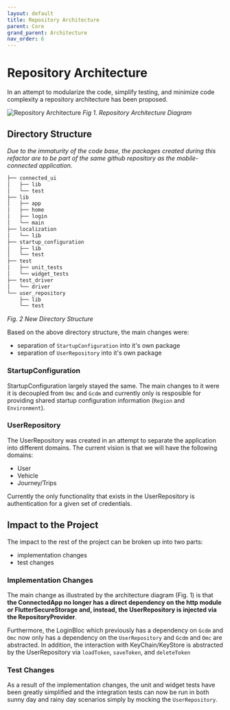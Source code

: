 ```yaml
---
layout: default
title: Repository Architecture
parent: Core
grand_parent: Architecture
nav_order: 6
---
```


# Repository Architecture

In an attempt to modularize the code, simplify testing, and minimize code complexity a repository architecture has been proposed.

![Repository Architecture]({{site.baseurl}}/assets/images/repository_architecture.png)
_Fig 1. Repository Architecture Diagram_

## Directory Structure

_Due to the immaturity of the code base, the packages created during this refactor are to be part of the same github repository as the mobile-connected application._

```bash
├── connected_ui
│   ├── lib
│   └── test
├── lib
│   ├── app
│   ├── home
│   ├── login
│   └── main
├── localization
│   └── lib
├── startup_configuration
│   ├── lib
│   └── test
├── test
│   ├── unit_tests
│   └── widget_tests
├── test_driver
│   └── driver
└── user_repository
    ├── lib
    └── test
```

_Fig. 2 New Directory Structure_

Based on the above directory structure, the main changes were:

- separation of `StartupConfiguration` into it's own package
- separation of `UserRepository` into it's own package

### StartupConfiguration

StartupConfiguration largely stayed the same. The main changes to it were it is decoupled from `Omc` and `Gcdm` and currently only is resposible for providing shared startup configuration information (`Region` and `Environment`).

### UserRepository

The UserRepository was created in an attempt to separate the application into different domains. The current vision is that we will have the following domains:

- User
- Vehicle
- Journey/Trips

Currently the only functionality that exists in the UserRepository is authentication for a given set of credentials.

## Impact to the Project

The impact to the rest of the project can be broken up into two parts:

- implementation changes
- test changes

### Implementation Changes

The main change as illustrated by the architecture diagram (Fig. 1) is that **the ConnectedApp no longer has a direct dependency on the http module or FlutterSecureStorage and, instead, the UserRepository is injected via the RepositoryProvider**.

Furthermore, the LoginBloc which previously has a dependency on `Gcdm` and `Omc` now only has a dependency on the `UserRepository` and `Gcdm` and `Omc` are abstracted. In addition, the interaction with KeyChain/KeyStore is abstracted by the UserRepository via `loadToken`, `saveToken`, and `deleteToken`

### Test Changes

As a result of the implementation changes, the unit and widget tests have been greatly simplified and the integration tests can now be run in both sunny day and rainy day scenarios simply by mocking the `UserRepository`.
